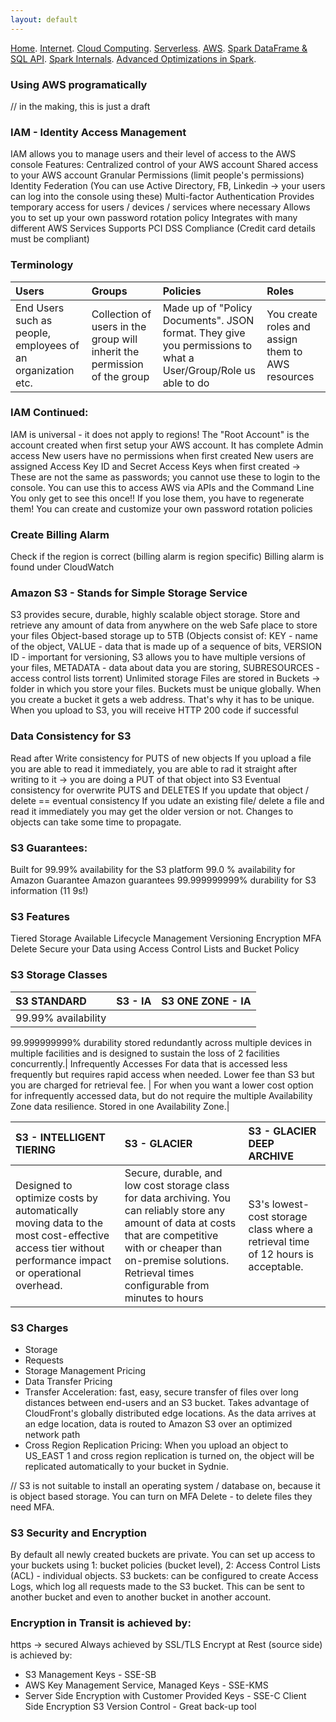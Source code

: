 ```yaml
---
layout: default
---
```

[Home](./README.md).
[Internet](./internet.md).
[Cloud Computing](./cloud_computing.md).
[Serverless](./serverless.md).
[AWS](./aws.md).
[Spark DataFrame & SQL API](./sparkAPI.md).
[Spark Internals](./spark_internals.md).
[Advanced Optimizations in Spark](spark_optimizations.md).

### Using AWS programatically

// in the making, this is just a draft


### IAM - Identity Access Management
IAM allows you to manage users and their level of access to the AWS console
Features:
Centralized control of your AWS account
Shared access to your AWS account
Granular Permissions (limit people's permissions)
Identity Federation (You can use Active Directory, FB, Linkedin -> your users can log into the console using these)
Multi-factor Authentication
Provides temporary access for users / devices / services where necessary
Allows you to set up your own password rotation policy
Integrates with many different AWS Services
Supports PCI DSS Compliance (Credit card details must be compliant)

### Terminology
| Users       | Groups         | Policies |Roles
|:-------------|:------------------|:-------------|:------------------|
|End Users such as people, employees of an organization etc.| Collection of users in the group will inherit the permission of the group | Made up of "Policy Documents". JSON format. They give you permissions to what a User/Group/Role us able to do | You create roles and assign them to AWS resources |


### IAM Continued:
IAM is universal - it does not apply to regions!
The "Root Account" is the account created when first setup your AWS account. It has complete Admin access
New users have no permissions when first created
New users are assigned Access Key ID and Secret Access Keys when first created
-> These are not the same as passwords; you cannot use these to login to the console. You can use this to access AWS via APIs and the Command Line 
You only get to see this once!! If you lose them, you have to regenerate them!
You can create and customize your own password rotation policies

### Create Billing Alarm
Check if the region is correct (billing alarm is region specific)
Billing alarm is found under CloudWatch


### Amazon S3 - Stands for Simple Storage Service
S3 provides secure, durable, highly scalable object storage. Store and retrieve any amount of data from anywhere on the web
Safe place to store your files
Object-based storage up to 5TB (Objects consist of: KEY - name of the object, VALUE - data that is made up of a sequence of bits, VERSION ID - important for versioning, S3 allows you to have multiple versions of your files, METADATA - data about data you are storing, SUBRESOURCES - access control lists torrent)
Unlimited storage
Files are stored in Buckets -> folder in which you store your files.
Buckets must be unique globally. When you create a bucket it gets a web address. That's why it has to be unique.
When you upload to S3, you will receive HTTP 200 code if successful

### Data Consistency for S3
Read  after Write consistency for PUTS of new objects
If you upload a file you are able to read it immediately, you are able to rad it straight after writing to it -> you are doing a PUT of that object into S3
Eventual consistency for overwrite PUTS and DELETES
If you update that object / delete == eventual consistency
If you udate an existing file/ delete a file and read it immediately you may get the older version or not. Changes to objects can take some time to propagate. 

### S3 Guarantees:
Built for 99.99% availability for the S3 platform
99.0 % availability for Amazon Guarantee
Amazon guarantees 99.999999999% durability for S3 information (11 9s!)

### S3 Features
Tiered Storage Available
Lifecycle Management 
Versioning
Encryption
MFA Delete
Secure your Data using Access Control Lists and Bucket Policy


### S3 Storage Classes
| S3 STANDARD       | S3 - IA         | S3 ONE ZONE - IA |
|:-------------|:------------------|:-------------|
|99.99% availability
99.999999999% durability
stored redundantly across multiple devices in multiple facilities and is designed to sustain the loss of 2 facilities concurrently.| Infrequently Accesses
For data that is accessed less frequently but requires rapid access when needed. Lower fee than S3 but you are charged for retrieval fee. | For when you want a lower cost option for infrequently accessed data, but do not require the multiple Availability Zone data resilience. Stored in one Availability Zone.| 


| S3 - INTELLIGENT TIERING  | S3 - GLACIER       | S3 - GLACIER DEEP ARCHIVE |
|:-------------|:------------------|:-------------|
|Designed to optimize costs by automatically moving data to the most cost-effective access tier without performance impact or operational overhead.| Secure, durable, and low cost storage class for data archiving. You can reliably store any amount of data at costs  that are competitive with or cheaper than on-premise solutions. Retrieval times configurable from minutes to hours | S3's lowest-cost storage class where a retrieval time of 12 hours is acceptable.| 


### S3 Charges
- Storage
- Requests
- Storage Management Pricing
- Data Transfer Pricing
- Transfer Acceleration: fast, easy, secure transfer of files over long distances between end-users and an S3 bucket. Takes advantage of CloudFront's globally distributed edge locations. As the data arrives at an edge location, data is routed to Amazon S3 over an optimized network path
- Cross Region Replication Pricing: When you upload an object to US_EAST 1 and cross region replication is turned on, the object will be replicated automatically to your bucket in Sydnie. 

// S3 is not suitable to install an operating system / database on, because it is object based storage.
You can turn on MFA Delete - to delete files they need MFA.


### S3 Security and Encryption
By default all newly created buckets are private. You can set up access to your buckets using 1: bucket policies (bucket level), 2: Access Control Lists (ACL) - individual objects.
S3 buckets: can be configured to create Access Logs, which log all requests made to the S3 bucket. This can be sent to another bucket and even to another bucket in another account.

### Encryption in Transit is achieved by:
https -> secured
Always achieved by SSL/TLS
Encrypt at Rest (source side) is achieved by:
- S3 Management Keys - SSE-SB
- AWS Key Management Service, Managed Keys - SSE-KMS
- Server Side Encryption with Customer Provided Keys - SSE-C
Client Side Encryption
S3 Version Control - Great back-up tool
